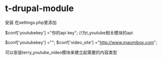 # t-drupal-module

安装
在settings.php里添加

$conf['youtubekey'] ="你的api key";
//为t_youtube相关模块的api

$conf['youtubekey'] ="";
$conf['video_site'] ="http://www.maomibox.com";

可以安装terry_youtube_video模块来建立起需要的内容类型
